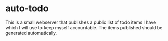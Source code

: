 # auto-todo

This is a small webserver that publishes a public list of
todo items I have which I will use to keep myself accountable.
The items published should be generated automatically.
